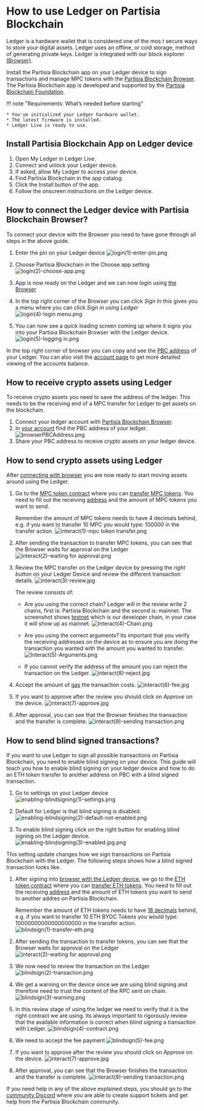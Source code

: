 # How to use Ledger on Partisia Blockchain

Ledger is a hardware wallet that is considered one of the mos
t secure ways to store your digital assets. Ledger uses an offline, or cold storage, method of generating private keys.
Ledger is integrated with our block explorer [(Browser)](https://browser.partisiablockchain.com/account).

Install the Partisia Blockchain app on your Ledger device to sign transactions and manage MPC tokens with
the [Partisia Blockchain Browser](https://browser.partisiablockchain.com/account). The Partisia Blockchain app is
developed and supported by the [Partisia Blockchain Foundation](https://partisiablockchain.com/).

!!! note "Requirements: What’s needed before starting"

    * You've initialized your Ledger hardware wallet.
    * The latest firmware is installed.
    * Ledger Live is ready to use.

## Install Partisia Blockchain App on Ledger device

1. Open My Ledger in Ledger Live.
2. Connect and unlock your Ledger device.
3. If asked, allow My Ledger to access your device.
4. Find Partisia Blockchain in the app catalog.
5. Click the Install button of the app.
6. Follow the onscreen instructions on the Ledger device.

## How to connect the Ledger device with Partisia Blockchain Browser?

To connect your device with the Browser you need to have gone through all steps in the above guide.

1. Enter the pin on your Ledger device
   ![login(1)-enter-pin.png](login%281%29-enter-pin.png)

2. Choose Partisia Blockchain in the Choose app setting
   ![login(2)-choose-app.png](login%282%29-choose-app.png)

3. App is now ready on the Ledger and we can now login using [the Browser](https://browser.partisiablockchain.com)

4. In the top right corner of the Browser you can click _Sign In_ this gives you a menu where you can click _Sign in
   using Ledger_
   ![login(4)-login menu.png](login%284%29-login%20menu.png)

5. You can now see a quick loading screen coming up where it signs you into your Partisia Blockchain Browser with the
   Ledger device.
   ![login(5)-logging in.png](login%285%29-logging%20in.png)

In the top right corner of browser you can copy and see
the [PBC address](../../../pbc-fundamentals/dictionary.md#address) of your Ledger. You can also visit
the [account page](https://browser.partisiablockchain.com/account) to get more detailed viewing of the accounts balance.

## How to receive crypto assets using Ledger

To receive crypto assets you need to save the address of the ledger. This needs to be the receiving end of a MPC
transfer
for Ledger to get assets on the blockchain.

1. Connect your ledger account
   with [Partisia Blockchain Browser](#how-to-connect-the-ledger-device-with-partisia-blockchain-browser).
2. In [your account](https://browser.partisiablockchain.com/account) find the PBC address of your ledger.
   ![browserPBCAddress.png](browserPBCAddress.png)
3. Share your PBC address to receive crypto assets on your ledger device.

## How to send crypto assets using Ledger

After [connecting with browser](#how-to-connect-the-ledger-device-with-partisia-blockchain-browser) you are now ready to
start moving assets around using the Ledger.

1. Go to
   the [MPC token contract](https://browser.partisiablockchain.com/contracts/01a4082d9d560749ecd0ffa1dcaaaee2c2cb25d881)
   where you
   can [transfer MPC tokens](https://browser.partisiablockchain.com/contracts/01a4082d9d560749ecd0ffa1dcaaaee2c2cb25d881/transfer).
   You need to fill out the receiving [address](../../../pbc-fundamentals/dictionary.md) and the amount of MPC tokens
   you want to send.

    Remember the amount of MPC tokens needs to have 4 decimals behind, e.g. if you want to transfer 10 MPC you would
   type: 100000 in the transfer action.
   ![interact(1)-mpc token transfer.png](interact%281%29-mpc%20token%20transfer.png)

2. After sending the transaction to transfer MPC tokens, you can see that the Browser waits for approval on the Ledger
   ![interact(2)-waiting for approval.png](interact%282%29-waiting%20for%20approval.png)

3. Review the MPC transfer on the Ledger device by pressing the _right button_ on your Ledger Device and review the
   different transaction details.
   ![interact(3)-review.jpg](interact%283%29-review.jpg)

    The review consists of:

    * Are you using the correct chain? Ledger will in the review write 2 chains, first is: Partisia Blockchain and the
      second is: mainnet. The screenshot shows [testnet](../../access-and-use-the-testnet.md) which is our developer
      chain, in your case it will show up as mainnet.
      ![Interact(4)-Chain.png](Interact%284%29-Chain.png)

    * Are you using the correct arguments? Its important that you verify the receiving addresses on the device as to
      ensure you are doing the transaction you wanted with the amount you wanted to transfer.
      ![Interact(5)-Arguments.png](Interact%285%29-Arguments.png)

    * If you cannot verify the address of the amount you can reject the transaction on the Ledger.
      ![interact(8)-reject.jpg](interact%288%29-reject.jpg)

4. Accept the amount of [gas](../../../pbc-fundamentals/dictionary.md#gas) the transaction costs.
   ![interact(6)-fee.jpg](interact%286%29-fee.jpg)

5. If you want to approve after the review you should click on _Approve_ on the device.
   ![interact(7)-approve.jpg](interact%287%29-approve.jpg)

6. After approval, you can see that the Browser finishes the transaction and the transfer is complete.
   ![interact(9)-sending transaction.png](interact%289%29-sending%20transaction.png)

## How to send blind signed transactions?

If you want to use Ledger to sign all possible transactions on Partisia Blockchain, you need to enable blind signing on
your device. This guide will teach you how to enable blind signing on your ledger device and how to do an ETH token
transfer to another address on PBC with a blind signed transaction.

1. Go to settings on your Ledger device
   ![enabling-blindsigning(1)-settings.png](enabling-blindsigning%281%29-settings.png)

2. Default for Ledger is that blind signing is disabled.
   ![enabling-blindsigning(2)-default-not-enabled.png](enabling-blindsigning%282%29-default-not-enabled.png)

3. To enable blind signing click on the right button for enabling blind signing on the Ledger device.
   ![enabling-blindsigning(3)-enabled.jpg.png](enabling-blindsigning%283%29-enabled.jpg.png)

This setting update changes how we sign transactions on Partisia Blockchain with the Ledger. The following steps shows
how a blind signed transaction looks like.

1. After signing
   into [browser with the Ledger device](#how-to-connect-the-ledger-device-with-partisia-blockchain-browser), we go to
   the [ETH token contract](https://browser.partisiablockchain.com/contracts/014a6d0fd09fe2e6853a76caedcb46646ab7ee69d6)
   where you
   can [transfer ETH tokens](https://browser.partisiablockchain.com/contracts/014a6d0fd09fe2e6853a76caedcb46646ab7ee69d6/transfer).
   You need to fill out the receiving [address](../../../pbc-fundamentals/dictionary.md) and the amount of ETH tokens
   you want to send to another addres on Partisia Blockchain.

    Remember the amount of ETH tokens needs to
   have [18 decimals](https://partisiablockchain.gitlab.io/documentation/pbc-fundamentals/byoc/bridging-byoc-by-sending-transactions.html#bridgeable-coins-on-mainnet)
   behind, e.g. if you want to transfer 10 ETH BYOC Tokens you would type: 10000000000000000000 in the transfer action.
   ![blindsign(1)-transfer-eth.png](blindsign%281%29-transfer-eth.png)

2. After sending the transaction to transfer tokens, you can see that the Browser waits for approval on the Ledger
   ![interact(2)-waiting for approval.png](interact%282%29-waiting%20for%20approval.png)

3. We now need to review the transaction on the Ledger
   ![blindsign(2)-transaction.png](blindsign%282%29-transaction.png)

4. We get a warning on the device since we are using blind signing and therefore need to trust the content of the RPC
   sent on chain.
   ![blindsign(3)-warning.png](blindsign%283%29-warning.png)

5. In this review stage of using the ledger we need to verify that it is the right contract we are using. Its always
   important to rigorously review that the available information is correct when blind signing a transaction with
   Ledger.
   ![blindsign(4)-contract.png](blindsign%284%29-contract.png)

6. We need to accept the fee payment
   ![blindsign(5)-fee.png](blindsign%285%29-fee.png)

7. If you want to approve after the review you should click on _Approve_ on the device.
   ![interact(7)-approve.jpg](interact%287%29-approve.jpg)

8. After approval, you can see that the Browser finishes the transaction and the transfer is complete.
   ![interact(9)-sending transaction.png](interact%289%29-sending%20transaction.png)

If you need help in any of the above explained steps, you should go to
the [community Discord](../../../get-support-from-pbc-community.md) where you are able to create support tickets and get
help from the Partisia Blockchain community. 